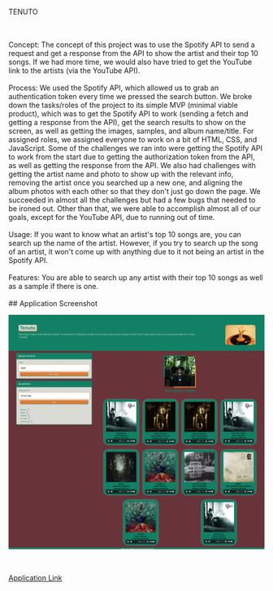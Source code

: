 TENUTO

<br>
<br>
Concept:
The concept of this project was to use the Spotify API to send a request and get a response from the API to show the artist and their top 10 songs. If we had more time, we would also have tried to get the YouTube link to the artists (via the YouTube API).
<br>
<br>
Process:
We used the Spotify API, which allowed us to grab an authentication token every time we pressed the search button. We broke down the tasks/roles of the project to its simple MVP (minimal viable product), which was to get the Spotify API to work (sending a fetch and getting a response from the API), get the search results to show on the screen, as well as getting the images, samples, and album name/title. For assigned roles, we assigned everyone to work on a bit of HTML, CSS, and JavaScript. Some of the challenges we ran into were getting the Spotify API to work from the start due to getting the authorization token from the API, as well as getting the response from the API. We also had challenges with getting the artist name and photo to show up with the relevant info, removing the artist once you searched up a new one, and aligning the album photos with each other so that they don't just go down the page. We succeeded in almost all the challenges but had a few bugs that needed to be ironed out. Other than that, we were able to accomplish almost all of our goals, except for the YouTube API, due to running out of time.
<br>
<br>
Usage:
If you want to know what an artist's top 10 songs are, you can search up the name of the artist. However, if you try to search up the song of an artist, it won't come up with anything due to it not being an artist in the Spotify API.
<br>
<br>
Features:
You are able to search up any artist with their top 10 songs as well as a sample if there is one.
<br>
<br>
## Application Screenshot


<p align="center">
  <img src=assets/images/Screenshot.png>
</p>

<br />
 
[Application Link](https://l10n37.github.io/Tenuto/)

